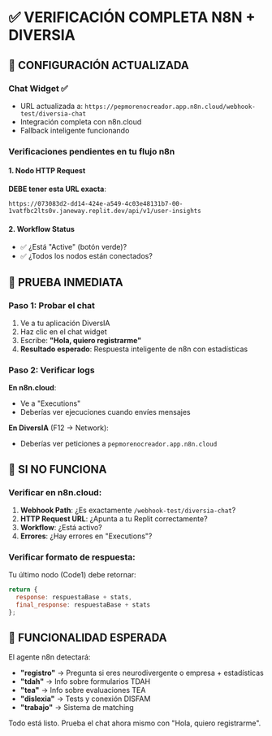 # ✅ VERIFICACIÓN COMPLETA N8N + DIVERSIA

## 🎯 CONFIGURACIÓN ACTUALIZADA

### **Chat Widget** ✅
- URL actualizada a: `https://pepmorenocreador.app.n8n.cloud/webhook-test/diversia-chat`
- Integración completa con n8n.cloud
- Fallback inteligente funcionando

### **Verificaciones pendientes en tu flujo n8n**

#### **1. Nodo HTTP Request**
**DEBE tener esta URL exacta**:
```
https://073083d2-dd14-424e-a549-4c03e48131b7-00-1vatfbc2lts0v.janeway.replit.dev/api/v1/user-insights
```

#### **2. Workflow Status**
- ✅ ¿Está "Active" (botón verde)?
- ✅ ¿Todos los nodos están conectados?

## 🧪 PRUEBA INMEDIATA

### **Paso 1**: Probar el chat
1. Ve a tu aplicación DiversIA
2. Haz clic en el chat widget
3. Escribe: **"Hola, quiero registrarme"**
4. **Resultado esperado**: Respuesta inteligente de n8n con estadísticas

### **Paso 2**: Verificar logs
**En n8n.cloud**:
- Ve a "Executions"
- Deberías ver ejecuciones cuando envíes mensajes

**En DiversIA** (F12 → Network):
- Deberías ver peticiones a `pepmorenocreador.app.n8n.cloud`

## 🔧 SI NO FUNCIONA

### **Verificar en n8n.cloud**:
1. **Webhook Path**: ¿Es exactamente `/webhook-test/diversia-chat`?
2. **HTTP Request URL**: ¿Apunta a tu Replit correctamente?
3. **Workflow**: ¿Está activo?
4. **Errores**: ¿Hay errores en "Executions"?

### **Verificar formato de respuesta**:
Tu último nodo (Code1) debe retornar:
```javascript
return {
  response: respuestaBase + stats,
  final_response: respuestaBase + stats
};
```

## 🎉 FUNCIONALIDAD ESPERADA

El agente n8n detectará:
- **"registro"** → Pregunta si eres neurodivergente o empresa + estadísticas
- **"tdah"** → Info sobre formularios TDAH
- **"tea"** → Info sobre evaluaciones TEA
- **"dislexia"** → Tests y conexión DISFAM
- **"trabajo"** → Sistema de matching

Todo está listo. Prueba el chat ahora mismo con "Hola, quiero registrarme".